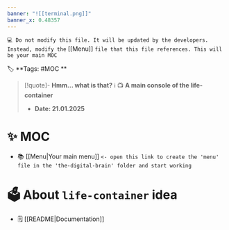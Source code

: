 ```yaml
---
banner: "![[terminal.png]]"
banner_x: 0.48357
---
```


`💻 Do not modify this file. It will be updated by the developers. Instead, modify the` [[Menu]] `file that this file references. This will be your main MOC`

🏷️ **Tags: #MOC **

> [!quote]- **Hmm... what is that?** ℹ️ 
> 📺 __A main console of the life-container__
> - __Date:  21.01.2025__
# ✨ MOC
- 📚 [[Menu|Your main menu]] `<- open this link to create the 'menu' file in the 'the-digital-brain' folder and start working`
# 🗳️ About `life-container` idea
- 🗒️ [[README|Documentation]]